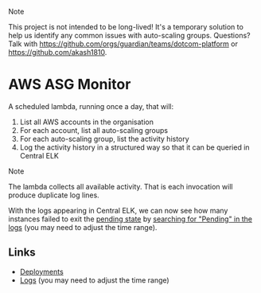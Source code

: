 > [!NOTE]
> This project is not intended to be long-lived!
> It's a temporary solution to help us identify any common issues with auto-scaling groups.
> Questions? Talk with https://github.com/orgs/guardian/teams/dotcom-platform or https://github.com/akash1810.

# AWS ASG Monitor

A scheduled lambda, running once a day, that will:
1. List all AWS accounts in the organisation
2. For each account, list all auto-scaling groups
3. For each auto-scaling group, list the activity history
4. Log the activity history in a structured way so that it can be queried in Central ELK

> [!NOTE]
> The lambda collects all available activity.
> That is each invocation will produce duplicate log lines.

With the logs appearing in Central ELK, 
we can now see how many instances failed 
to exit the [pending state](https://docs.aws.amazon.com/AWSEC2/latest/UserGuide/ec2-instance-lifecycle.html)
by [searching for "Pending" in the logs](https://logs.gutools.co.uk/s/devx/goto/75f28320-9f7d-11ee-aa13-8913ead7bd05) 
(you may need to adjust the time range).

## Links
- [Deployments](https://riffraff.gutools.co.uk/deployment/history?projectName=tools%3A%3Aaws-asg-monitor&page=1)
- [Logs](https://logs.gutools.co.uk/s/devx/goto/8a786b20-9f7d-11ee-ad66-7befba95a84c) (you may need to adjust the time range)

